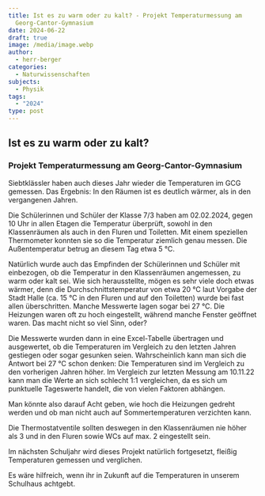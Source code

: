 ```yaml
---
title: Ist es zu warm oder zu kalt? - Projekt Temperaturmessung am
  Georg-Cantor-Gymnasium
date: 2024-06-22
draft: true
image: /media/image.webp
author:
  - herr-berger
categories:
  - Naturwissenschaften
subjects:
  - Physik
tags:
  - "2024"
type: post
---
```

## Ist es zu warm oder zu kalt?

### Projekt Temperaturmessung am Georg-Cantor-Gymnasium

Siebtklässler haben auch dieses Jahr wieder die Temperaturen im GCG gemessen. Das Ergebnis: In den Räumen ist es deutlich wärmer, als in den vergangenen Jahren. 

Die Schülerinnen und Schüler der Klasse 7/3 haben am 02.02.2024, gegen 10 Uhr in allen Etagen die Temperatur überprüft, sowohl in den Klassenräumen als auch in den Fluren und Toiletten. Mit einem speziellen Thermometer konnten sie so die Temperatur ziemlich genau messen. Die Außentemperatur betrug an diesem Tag etwa 5 °C.

Natürlich wurde auch das Empfinden der Schülerinnen und Schüler mit einbezogen, ob die Temperatur in den Klassenräumen angemessen, zu warm oder kalt sei. Wie sich herausstellte, mögen es sehr viele doch etwas wärmer, denn die Durchschnittstemperatur von etwa 20 °C laut Vorgabe der Stadt Halle (ca. 15 °C in den Fluren und auf den Toiletten) wurde bei fast allen überschritten. Manche Messwerte lagen sogar bei 27 °C. Die Heizungen waren oft zu hoch eingestellt, während manche Fenster geöffnet waren. Das macht nicht so viel Sinn, oder? 

Die Messwerte wurden dann in eine Excel-Tabelle übertragen und ausgewertet, ob die Temperaturen im Vergleich zu den letzten Jahren gestiegen oder sogar gesunken seien. Wahrscheinlich kann man sich die Antwort bei 27 °C schon denken: Die Temperaturen sind im Vergleich zu den vorherigen Jahren höher. Im Vergleich zur letzten Messung am 10.11.22 kann man die Werte an sich schlecht 1:1 vergleichen, da es sich um punktuelle Tageswerte handelt, die von vielen Faktoren abhängen. 

Man könnte also darauf Acht geben, wie hoch die Heizungen gedreht werden und ob man nicht auch auf Sommertemperaturen verzichten kann.

Die Thermostatventile sollten deswegen in den Klassenräumen nie höher als 3 und in den Fluren sowie WCs auf max. 2 eingestellt sein.

Im nächsten Schuljahr wird dieses Projekt natürlich fortgesetzt, fleißig Temperaturen gemessen und verglichen.

Es wäre hilfreich, wenn ihr in Zukunft auf die Temperaturen in unserem Schulhaus achtgebt. 
